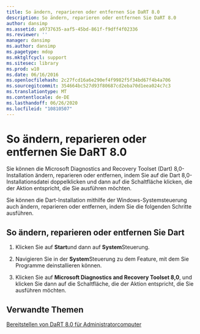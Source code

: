 ```yaml
---
title: So ändern, reparieren oder entfernen Sie DaRT 8.0
description: So ändern, reparieren oder entfernen Sie DaRT 8.0
author: dansimp
ms.assetid: a9737635-aaf5-45bd-861f-f9dff4f02336
ms.reviewer: ''
manager: dansimp
ms.author: dansimp
ms.pagetype: mdop
ms.mktglfcycl: support
ms.sitesec: library
ms.prod: w10
ms.date: 06/16/2016
ms.openlocfilehash: 2c27fcd16a6e290ef4f9982f5f34bd67f4b4a706
ms.sourcegitcommit: 354664bc527d93f80687cd2eba70d1eea024c7c3
ms.translationtype: MT
ms.contentlocale: de-DE
ms.lasthandoff: 06/26/2020
ms.locfileid: "10810507"
---
```

# So ändern, reparieren oder entfernen Sie DaRT 8.0


Sie können die Microsoft Diagnostics and Recovery Toolset (Dart) 8,0-Installation ändern, reparieren oder entfernen, indem Sie auf die Dart 8,0-Installationsdatei doppelklicken und dann auf die Schaltfläche klicken, die der Aktion entspricht, die Sie ausführen möchten.

Sie können die Dart-Installation mithilfe der Windows-Systemsteuerung auch ändern, reparieren oder entfernen, indem Sie die folgenden Schritte ausführen.

## So ändern, reparieren oder entfernen Sie Dart


1.  Klicken Sie auf **Start**und dann auf **System**Steuerung.

2.  Navigieren Sie in der **System**Steuerung zu dem Feature, mit dem Sie Programme deinstallieren können.

3.  Klicken Sie auf **Microsoft Diagnostics and Recovery Toolset 8,0**, und klicken Sie dann auf die Schaltfläche, die der Aktion entspricht, die Sie ausführen möchten.

## Verwandte Themen


[Bereitstellen von DaRT 8.0 für Administratorcomputer](deploying-dart-80-to-administrator-computers-dart-8.md)

 

 





